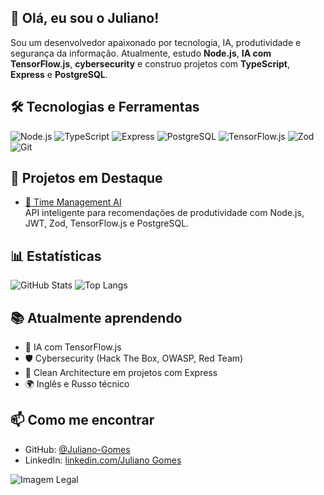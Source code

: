 ## 👋 Olá, eu sou o Juliano!

Sou um desenvolvedor apaixonado por tecnologia, IA, produtividade e segurança da informação. Atualmente, estudo **Node.js**, **IA com TensorFlow.js**, **cybersecurity** e construo projetos com **TypeScript**, **Express** e **PostgreSQL**.


## 🛠️ Tecnologias e Ferramentas

![Node.js](https://img.shields.io/badge/-Node.js-333?style=flat&logo=node.js)
![TypeScript](https://img.shields.io/badge/-TypeScript-333?style=flat&logo=typescript)
![Express](https://img.shields.io/badge/-Express-333?style=flat&logo=express)
![PostgreSQL](https://img.shields.io/badge/-PostgreSQL-333?style=flat&logo=postgresql)
![TensorFlow.js](https://img.shields.io/badge/-TensorFlow.js-333?style=flat&logo=tensorflow)
![Zod](https://img.shields.io/badge/-Zod-333?style=flat&logo=data:image/svg+xml;base64,...) 
![Git](https://img.shields.io/badge/-Git-333?style=flat&logo=git)

## 🚀 Projetos em Destaque

- [🧠 Time Management AI](https://github.com/Juliano-Gomes/Time-manegiment-AI-project)  
  API inteligente para recomendações de produtividade com Node.js, JWT, Zod, TensorFlow.js e PostgreSQL.


## 📊 Estatísticas

![GitHub Stats](https://github-readme-stats.vercel.app/api?username=Juliano-Gomes&show_icons=true&theme=github_dark)
![Top Langs](https://github-readme-stats.vercel.app/api/top-langs/?username=Juliano-Gomes&layout=compact&theme=github_dark)


## 📚 Atualmente aprendendo

- 🧠 IA com TensorFlow.js
- 🛡️ Cybersecurity (Hack The Box, OWASP, Red Team)
- 🔧 Clean Architecture em projetos com Express
- 🌍 Inglês e Russo técnico

## 📫 Como me encontrar

- GitHub: [@Juliano-Gomes](https://github.com/Juliano-Gomes)
- LinkedIn: [linkedin.com/Juliano Gomes](https://www.linkedin.com/in/juliano-gomes-228a75302?utm_source=share&utm_campaign=share_via&utm_content=profile&utm_medium=android_app)


![Imagem Legal](https://images.unsplash.com/photo-1528716321680-815a8cdb8cbe?q=100&w=470&auto=format&fit=crop&ixlib=rb-4.1.0&ixid=M3wxMjA3fDB8MHxwaG90by1wYWdlfHx8fGVufDB8fHx8fA%3D%3D)
